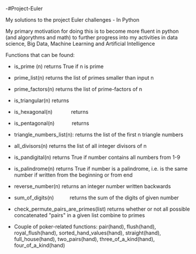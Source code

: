 
-#Project-Euler

My solutions to the project Euler challenges - In Python

My primary motivation for doing this is to become more fluent in python (and algorythms and math) to further progress into my activities in data science, Big Data, Machine Learning and Artificial Intelligence 

Functions that can be found:
- is_prime (n)                returns True if n is prime
- prime_list(n)               returns the list of primes smaller than input n
- prime_factors(n)            returns the list of prime-factors of n
- is_triangular(n)            returns 
- is_hexagonal(n)             returns 
- is_pentagonal(n)            returns 
- triangle_numbers_list(n):   returns the list of the first n triangle numbers
- all_divisors(n)             returns the list of all integer divisors of n
- is_pandigital(n)            returns True if number contains all numbers from 1-9
- is_palindrome(n)            returns True if number is a palindrome, i.e. is the same number if written from the beginning or from end
- reverse_number(n)           returns an integer number written backwards
- sum_of_digits(n)            returns the sum of the digits of given number
- check_permute_pairs_are_primes(list)    returns whether or not all possible concatenated "pairs" in a given list combine to primes

- Couple of poker-related functions: pair(hand), flush(hand), royal_flush(hand), sorted_hand_values(hand), straight(hand), full_house(hand), two_pairs(hand), three_of_a_kind(hand), four_of_a_kind(hand)
